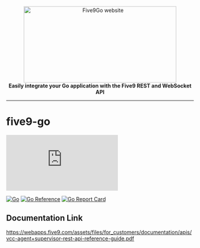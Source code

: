 <!-- markdownlint-configure-file { "MD004": { "style": "consistent" } } -->
<!-- markdownlint-disable MD033 -->

#

<p align="center">
  <picture>
    <source media="(prefers-color-scheme: dark)" srcset="https://equalsgibson.github.io/five9-go/logo.png">
    <source media="(prefers-color-scheme: light)" srcset="https://equalsgibson.github.io/five9-go/logo.png">
    <img src="https://equalsgibson.github.io/five9-go/logo.png" width="410" height="205" alt="Five9Go website">
  </picture>
    <br>
    <strong>Easily integrate your Go application with the Five9 REST and WebSocket API</strong>
</p>

<!-- markdownlint-enable MD033 -->

---

# five9-go

[![Code Coverage](https://equalsgibson.github.io/five9-go/coverage/coverage.html)](https://img.shields.io/badge/dynamic/json?url=https%3A%2F%2Fequalsgibson.github.io%2Ffive9-go%2Fcoverage.json&query=%24.total&label=Coverage)

[![Go](https://github.com/equalsgibson/five9-go/actions/workflows/go.yml/badge.svg?branch=main)](https://github.com/equalsgibson/five9-go/actions/workflows/go.yml)
[![Go Reference](https://pkg.go.dev/badge/github.com/equalsgibson/five9-go.svg)](https://pkg.go.dev/github.com/equalsgibson/five9-go)
[![Go Report Card](https://goreportcard.com/badge/github.com/equalsgibson/five9-go)](https://goreportcard.com/report/github.com/equalsgibson/five9-go)

## Documentation Link

https://webapps.five9.com/assets/files/for_customers/documentation/apis/vcc-agent+supervisor-rest-api-reference-guide.pdf
